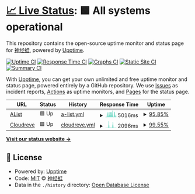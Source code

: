 # [📈 Live Status](https://gopcn.github.io/upptime): <!--live status--> **🟩 All systems operational**

This repository contains the open-source uptime monitor and status page for [神经蛙](https://gopcn.github.io/upptime), powered by [Upptime](https://github.com/upptime/upptime).

[![Uptime CI](https://github.com/gopcn/upptime/workflows/Uptime%20CI/badge.svg)](https://github.com/gopcn/upptime/actions?query=workflow%3A%22Uptime+CI%22)
[![Response Time CI](https://github.com/gopcn/upptime/workflows/Response%20Time%20CI/badge.svg)](https://github.com/gopcn/upptime/actions?query=workflow%3A%22Response+Time+CI%22)
[![Graphs CI](https://github.com/gopcn/upptime/workflows/Graphs%20CI/badge.svg)](https://github.com/gopcn/upptime/actions?query=workflow%3A%22Graphs+CI%22)
[![Static Site CI](https://github.com/gopcn/upptime/workflows/Static%20Site%20CI/badge.svg)](https://github.com/gopcn/upptime/actions?query=workflow%3A%22Static+Site+CI%22)
[![Summary CI](https://github.com/gopcn/upptime/workflows/Summary%20CI/badge.svg)](https://github.com/gopcn/upptime/actions?query=workflow%3A%22Summary+CI%22)

With [Upptime](https://upptime.js.org), you can get your own unlimited and free uptime monitor and status page, powered entirely by a GitHub repository. We use [Issues](https://github.com/gopcn/upptime/issues) as incident reports, [Actions](https://github.com/gopcn/upptime/actions) as uptime monitors, and [Pages](https://gopcn.github.io/upptime) for the status page.

<!--start: status pages-->
<!-- This summary is generated by Upptime (https://github.com/upptime/upptime) -->
<!-- Do not edit this manually, your changes will be overwritten -->
<!-- prettier-ignore -->
| URL | Status | History | Response Time | Uptime |
| --- | ------ | ------- | ------------- | ------ |
| <img alt="" src="https://icons.duckduckgo.com/ip3/a.gopcn.repl.co.ico" height="13"> [AList](https://a.gopcn.repl.co/) | 🟩 Up | [a-list.yml](https://github.com/gopcn/upptime/commits/HEAD/history/a-list.yml) | <details><summary><img alt="Response time graph" src="./graphs/a-list/response-time-week.png" height="20"> 5016ms</summary><br><a href="https://gopcn.github.io/upptime/history/a-list"><img alt="Response time 5016" src="https://img.shields.io/endpoint?url=https%3A%2F%2Fraw.githubusercontent.com%2Fgopcn%2Fupptime%2FHEAD%2Fapi%2Fa-list%2Fresponse-time.json"></a><br><a href="https://gopcn.github.io/upptime/history/a-list"><img alt="24-hour response time 5857" src="https://img.shields.io/endpoint?url=https%3A%2F%2Fraw.githubusercontent.com%2Fgopcn%2Fupptime%2FHEAD%2Fapi%2Fa-list%2Fresponse-time-day.json"></a><br><a href="https://gopcn.github.io/upptime/history/a-list"><img alt="7-day response time 5016" src="https://img.shields.io/endpoint?url=https%3A%2F%2Fraw.githubusercontent.com%2Fgopcn%2Fupptime%2FHEAD%2Fapi%2Fa-list%2Fresponse-time-week.json"></a><br><a href="https://gopcn.github.io/upptime/history/a-list"><img alt="30-day response time 5016" src="https://img.shields.io/endpoint?url=https%3A%2F%2Fraw.githubusercontent.com%2Fgopcn%2Fupptime%2FHEAD%2Fapi%2Fa-list%2Fresponse-time-month.json"></a><br><a href="https://gopcn.github.io/upptime/history/a-list"><img alt="1-year response time 5016" src="https://img.shields.io/endpoint?url=https%3A%2F%2Fraw.githubusercontent.com%2Fgopcn%2Fupptime%2FHEAD%2Fapi%2Fa-list%2Fresponse-time-year.json"></a></details> | <details><summary><a href="https://gopcn.github.io/upptime/history/a-list">95.85%</a></summary><a href="https://gopcn.github.io/upptime/history/a-list"><img alt="All-time uptime 95.85%" src="https://img.shields.io/endpoint?url=https%3A%2F%2Fraw.githubusercontent.com%2Fgopcn%2Fupptime%2FHEAD%2Fapi%2Fa-list%2Fuptime.json"></a><br><a href="https://gopcn.github.io/upptime/history/a-list"><img alt="24-hour uptime 100.00%" src="https://img.shields.io/endpoint?url=https%3A%2F%2Fraw.githubusercontent.com%2Fgopcn%2Fupptime%2FHEAD%2Fapi%2Fa-list%2Fuptime-day.json"></a><br><a href="https://gopcn.github.io/upptime/history/a-list"><img alt="7-day uptime 95.85%" src="https://img.shields.io/endpoint?url=https%3A%2F%2Fraw.githubusercontent.com%2Fgopcn%2Fupptime%2FHEAD%2Fapi%2Fa-list%2Fuptime-week.json"></a><br><a href="https://gopcn.github.io/upptime/history/a-list"><img alt="30-day uptime 95.85%" src="https://img.shields.io/endpoint?url=https%3A%2F%2Fraw.githubusercontent.com%2Fgopcn%2Fupptime%2FHEAD%2Fapi%2Fa-list%2Fuptime-month.json"></a><br><a href="https://gopcn.github.io/upptime/history/a-list"><img alt="1-year uptime 95.85%" src="https://img.shields.io/endpoint?url=https%3A%2F%2Fraw.githubusercontent.com%2Fgopcn%2Fupptime%2FHEAD%2Fapi%2Fa-list%2Fuptime-year.json"></a></details>
| <img alt="" src="https://icons.duckduckgo.com/ip3/c.sdufe.repl.co.ico" height="13"> [Cloudreve](https://c.sdufe.repl.co/) | 🟩 Up | [cloudreve.yml](https://github.com/gopcn/upptime/commits/HEAD/history/cloudreve.yml) | <details><summary><img alt="Response time graph" src="./graphs/cloudreve/response-time-week.png" height="20"> 2096ms</summary><br><a href="https://gopcn.github.io/upptime/history/cloudreve"><img alt="Response time 2096" src="https://img.shields.io/endpoint?url=https%3A%2F%2Fraw.githubusercontent.com%2Fgopcn%2Fupptime%2FHEAD%2Fapi%2Fcloudreve%2Fresponse-time.json"></a><br><a href="https://gopcn.github.io/upptime/history/cloudreve"><img alt="24-hour response time 240" src="https://img.shields.io/endpoint?url=https%3A%2F%2Fraw.githubusercontent.com%2Fgopcn%2Fupptime%2FHEAD%2Fapi%2Fcloudreve%2Fresponse-time-day.json"></a><br><a href="https://gopcn.github.io/upptime/history/cloudreve"><img alt="7-day response time 2096" src="https://img.shields.io/endpoint?url=https%3A%2F%2Fraw.githubusercontent.com%2Fgopcn%2Fupptime%2FHEAD%2Fapi%2Fcloudreve%2Fresponse-time-week.json"></a><br><a href="https://gopcn.github.io/upptime/history/cloudreve"><img alt="30-day response time 2096" src="https://img.shields.io/endpoint?url=https%3A%2F%2Fraw.githubusercontent.com%2Fgopcn%2Fupptime%2FHEAD%2Fapi%2Fcloudreve%2Fresponse-time-month.json"></a><br><a href="https://gopcn.github.io/upptime/history/cloudreve"><img alt="1-year response time 2096" src="https://img.shields.io/endpoint?url=https%3A%2F%2Fraw.githubusercontent.com%2Fgopcn%2Fupptime%2FHEAD%2Fapi%2Fcloudreve%2Fresponse-time-year.json"></a></details> | <details><summary><a href="https://gopcn.github.io/upptime/history/cloudreve">99.55%</a></summary><a href="https://gopcn.github.io/upptime/history/cloudreve"><img alt="All-time uptime 99.55%" src="https://img.shields.io/endpoint?url=https%3A%2F%2Fraw.githubusercontent.com%2Fgopcn%2Fupptime%2FHEAD%2Fapi%2Fcloudreve%2Fuptime.json"></a><br><a href="https://gopcn.github.io/upptime/history/cloudreve"><img alt="24-hour uptime 100.00%" src="https://img.shields.io/endpoint?url=https%3A%2F%2Fraw.githubusercontent.com%2Fgopcn%2Fupptime%2FHEAD%2Fapi%2Fcloudreve%2Fuptime-day.json"></a><br><a href="https://gopcn.github.io/upptime/history/cloudreve"><img alt="7-day uptime 99.55%" src="https://img.shields.io/endpoint?url=https%3A%2F%2Fraw.githubusercontent.com%2Fgopcn%2Fupptime%2FHEAD%2Fapi%2Fcloudreve%2Fuptime-week.json"></a><br><a href="https://gopcn.github.io/upptime/history/cloudreve"><img alt="30-day uptime 99.55%" src="https://img.shields.io/endpoint?url=https%3A%2F%2Fraw.githubusercontent.com%2Fgopcn%2Fupptime%2FHEAD%2Fapi%2Fcloudreve%2Fuptime-month.json"></a><br><a href="https://gopcn.github.io/upptime/history/cloudreve"><img alt="1-year uptime 99.55%" src="https://img.shields.io/endpoint?url=https%3A%2F%2Fraw.githubusercontent.com%2Fgopcn%2Fupptime%2FHEAD%2Fapi%2Fcloudreve%2Fuptime-year.json"></a></details>

<!--end: status pages-->

[**Visit our status website →**](https://gopcn.github.io/upptime)

## 📄 License

- Powered by: [Upptime](https://github.com/upptime/upptime)
- Code: [MIT](./LICENSE) © [神经蛙](https://gopcn.github.io/upptime)
- Data in the `./history` directory: [Open Database License](https://opendatacommons.org/licenses/odbl/1-0/)
